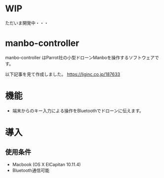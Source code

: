 # WIP
ただいま開発中・・・

# manbo-controller
manbo-controller はParrot社の小型ドローンManboを操作するソフトウェアです。

以下記事を見て作成しました。
https://liginc.co.jp/187633

# 機能
* 端末からのキー入力による操作をBluetoothでドローンに伝えます。

# 導入

## 使用条件
* Macbook (OS X ElCapitan 10.11.4)
* Bluetooth通信可能




##
